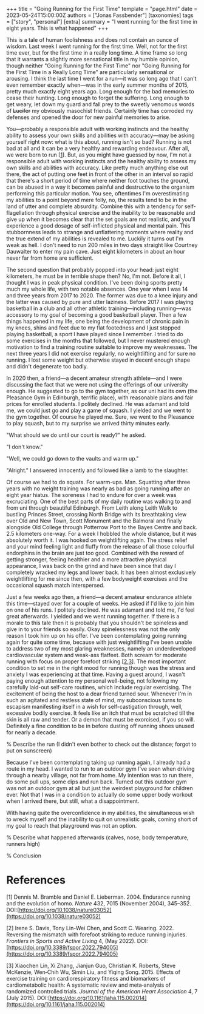 +++
title = "Going Running for the First Time"
template = "page.html"
date = 2023-05-24T15:00:00Z
authors = ["Jonas Fassbender"]
[taxonomies]
tags = ["story", "personal"]
[extra]
summary = "I went running for the first time in eight years. This is what happened"
+++

This is a tale of human foolishness and does not contain an ounce of wisdom.
Last week I went running for the first time.
Well, not for the first time ever, but for the first time in a really long time.
A time frame so long that it warrants a slightly more sensational title in my
humble opinion, though neither "Going Running for the First Time" nor "Going 
Running for the First Time in a Really Long Time" are particularly sensational 
or arousing.
I think the last time I went for a run&mdash;it was so long ago that I can't
even remember exactly when&mdash;was in the early summer months of 2015, pretty 
much exactly eight years ago.
Long enough for the bad memories to cease their hunting. 
Long enough to forget the suffering.
Long enough to get weary, let down my guard and fall prey to the sweetly
venomous words of ~~Lucifer~~ my obviously masochist friends.
Certainly time has corroded my defenses and opened the door for new painful 
memories to arise.

You&mdash;probably a responsible adult with working instincts and the healthy 
ability to assess your own skills and abilities with accuracy&mdash;may be 
asking yourself right now: what is this about, running isn't so bad?
Running is not bad at all and it can be a very healthy and rewarding endeavour.
After all, we were born to run \[[1](#ref-1)\].
But, as you might have guessed by now, I'm not a responsible adult with working
instincts and the healthy ability to assess my own skills and abilities with 
accuracy.
Like pretty much anything else out there, the act of putting one feet in front
of the other in an interval so rapid that there's a short period of time where 
neither foot touches the ground, can be abused in a way it becomes painful and 
destructive to the organism performing this particular motion.
You see, oftentimes I'm overestimating my abilities to a point beyond mere 
folly, no, the results tend to be in the land of utter and complete absurdity.
Combine this with a tendency for self-flagellation through physical exercise 
and the inability to be reasonable and give up when it becomes clear that the 
set goals are not realistic, and you'll experience a good dosage of 
self-inflicted physical and mental pain.
This stubbornness leads to strange and unflattering moments where reality and 
the true extend of my abilities is revealed to me.
Luckily it turns out I'm weak as hell.
I don't need to run 200 miles in two days straight like Courtney Dauwalter to 
enter my pain cave. Just eight kilometers in about an hour never far from 
home are sufficient.

The second question that probably popped into your head: just eight kilometers, 
he must be in terrible shape then?
No, I'm not.
Before it all, I thought I was in peak physical condition.
I've been doing sports pretty much my whole life, with two notable absences. 
One year when I was 14 and three years from 2017 to 2020.
The former was due to a knee injury and the latter was caused by pure and utter 
laziness.
Before 2017 I was playing basketball in a club and all other athletic 
training&mdash;including running&mdash;was accessory to my goal of 
becoming a good basketball player. 
Then a few things happened in my life, one being the development of chronic 
pain in my knees, shins and feet due to my flat footedness and I just stopped 
playing basketball, a sport I have played since I remember.
I tried to do some exercises in the months that followed, but I never mustered 
enough motivation to find a training routine suitable to improve my weaknesses.
The next three years I did not exercise regularly, no weightlifting and for 
sure no running.
I lost some weight but otherwise stayed in decent enough shape and didn't
degenerate too badly.

In 2020 then, a friend&mdash;a decent amateur strength athlete&mdash;and 
I were discussing the fact that we were not using the offerings of our 
university enough.
He suggested to go to the gym together, as our uni had its own (the 
Pleasance Gym in Edinburgh, terrific place), with reasonable plans and fair 
prices for enrolled students.
I politely declined.
He was adamant and told me, we could just go and play a game of squash.
I yielded and we went to the gym together.
Of course he played me.
Sure, we went to the Pleasance to play squash, but to my surprise we arrived 
thirty minutes early.

"What should we do until our court is ready?" he asked.

"I don't know."

"Well, we could go down to the vaults and warm up."

"Alright." I answered innocently and followed like a lamb to the slaughter.

Of course we had to do squats. For warm-ups. Man. Squatting after three years 
with no weight training was nearly as bad as going running after an eight year
hiatus. 
The soreness I had to endure for over a week was excruciating.
One of the best parts of my daily routine was walking to and from uni through 
beautiful Edinburgh.
From Leith along Leith Walk to bustling Princes Street, crossing North Bridge 
with its breathtaking view over Old and New Town, Scott Monument and the 
Balmoral and finally alongside Old College through Potterrow Port to the Bayes 
Centre and back.
2.5 kilometers one-way.
For a week I hobbled the whole distance, but it was absolutely worth it.
I was hooked on weightlifting again.
The stress relief and your mind feeling light and fluffy from the release of 
all those colourful endorphins in the brain are just too good.
Combined with the reward of getting stronger, feeling healthier and a more 
attractive physical appearance, I was back on the grind and have been since 
that day I completely wracked my legs and lower back.
It has been almost exclusively weightlifting for me since then, with a few 
bodyweight exercises and the occasional squash match interspersed. 

Just a few weeks ago then, a friend&mdash;a decent amateur endurance athlete 
this time&mdash;stayed over for a couple of weeks.
He asked if I'd like to join him on one of his runs.
I politely declined.
He was adamant and told me, I'd feel great afterwards.
I yielded and we went running together.
If there is a morale to this tale then it is probably that you shouldn't be
spineless and give in to your friends so easily.
Okay spinelessness was not the only reason I took him up on his offer.
I've been contemplating going running again for quite some time, because with 
just weightlifting I've been unable to address two of my most glaring weaknesses, 
namely an underdeveloped cardiovascular system and weak-ass flatfeet.
Both scream for moderate running with focus on proper forefoot striking 
\[[2](#ref-2),[3](#ref-3)\].
The most important condition to set me in the right mood for running though 
was the stress and anxiety I was experiencing at that time.
Having a guest around, I wasn't paying enough attention to my personal 
well-being, not following my carefully laid-out self-care routines, which 
include regular exercising.
The excitement of being the host to a dear friend turned sour.
Whenever I'm in such an agitated and restless state of mind, my subconscious 
turns to escapism manifesting itself in a wish for self-castigation through, 
well, excessive bodily exercise.
It feels like an itch that must be scratched till the skin is all raw and 
tender. 
Or a demon that must be exorcised, if you so will.
Definitely a fine condition to be in before dusting off running shoes unused 
for nearly a decade.

% Describe the run (I didn't even bother to check out the distance; forgot to
put on sunscreen)

Because I've been contemplating taking up running again, I already had a route
in my head.
I wanted to run to an outdoor gym I've seen when driving through a nearby
village, not far from home.
My intention was to run there, do some pull ups, some dips and run back.
Turned out this outdoor gym was not an outdoor gym at all but just the weirdest
playground for children ever.
Not that I was in a condition to actually do some upper body workout when I 
arrived there, but still, what a disappointment.

With having quite the overconfidence in my abilities, the simultaneous wish to
wreck myself and the inability to quit on unrealistic goals, coming short of
my goal to reach that playground was not an option.

% Describe what happened afterwards (calves, nose, body temperature, runners
high)

% Conclusion

# References

\[<a name="ref-1">1</a>\] Dennis M. Bramble and Daniel E. Lieberman.
2004. Endurance running and the evolution of homo. *Nature* 432, 7015
(November 2004), 345–352.
DOI:[https://doi.org/10.1038/nature03052](https://doi.org/10.1038/nature03052)

\[<a name="ref-2">2</a>\] Irene S. Davis, Tony Lin-Wei Chen, and Scott C.
Wearing. 2022. Reversing the mismatch with forefoot striking to reduce
running injuries. *Frontiers in Sports and Active Living* 4, (May 2022).
DOI:[https://doi.org/10.3389/fspor.2022.794005](https://doi.org/10.3389/fspor.2022.794005)

\[<a name="ref-3">3</a>\] Xiaochen Lin, Xi Zhang, Jianjun Guo, Christian
K. Roberts, Steve McKenzie, Wen‐Chih Wu, Simin Liu, and Yiqing Song.
2015. Effects of exercise training on cardiorespiratory fitness and
biomarkers of cardiometabolic health: A systematic review and
meta‐analysis of randomized controlled trials. *Journal of the American
Heart Association* 4, 7 (July 2015).
DOI:[https://doi.org/10.1161/jaha.115.002014](https://doi.org/10.1161/jaha.115.002014)
